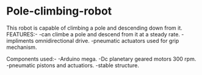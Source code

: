 # Pole-climbing-robot
This robot is capable of climbing a pole and descending down from it. 
FEATURES:-
-can climbe a pole and descend from it at a steady rate.
-impliments omnidirectional drive.
-pneumatic actuators used for grip mechanism.

Components used:-
-Arduino mega.
-Dc planetary geared motors 300 rpm.
-pneumatic pistons and actuatiors.
-stable structure.
